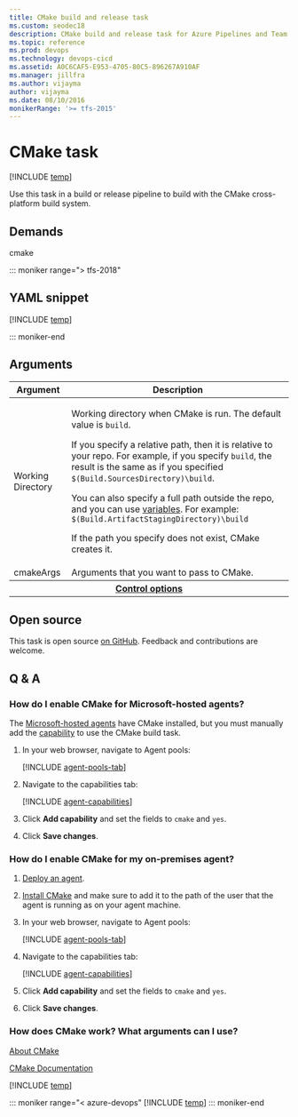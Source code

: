 ```yaml
---
title: CMake build and release task
ms.custom: seodec18
description: CMake build and release task for Azure Pipelines and Team Foundation Server (TFS)
ms.topic: reference
ms.prod: devops
ms.technology: devops-cicd
ms.assetid: A0C6CAF5-E953-4705-80C5-896267A910AF
ms.manager: jillfra
ms.author: vijayma
author: vijayma
ms.date: 08/10/2016
monikerRange: '>= tfs-2015'
---
```



# CMake task

[!INCLUDE [temp](../../_shared/version-tfs-2015-rtm.md)]

Use this task in a build or release pipeline to build with the CMake cross-platform build system.

## Demands

cmake

::: moniker range="> tfs-2018"

## YAML snippet

[!INCLUDE [temp](../_shared/yaml/CMakeV1.md)]

::: moniker-end

## Arguments

<table>
<thead>
<tr>
<th>Argument</th>
<th>Description</th>
</tr>
</thead>
<tr>
<td>Working Directory</td>
<td>
<p>Working directory when CMake is run. The default value is <code>build</code>.</p>
<p>If you specify a relative path, then it is relative to your repo. For example, if you specify <code>build</code>, the result is the same as if you specified <code>$(Build.SourcesDirectory)\build</code>.</p>
<p>You can also specify a full path outside the repo, and you can use <a href="../../build/variables.md" data-raw-source="[variables](../../build/variables.md)">variables</a>. For example: <code>$(Build.ArtifactStagingDirectory)\build</code></p>
 <p>If the path you specify does not exist, CMake creates it.</p>
</td>
</tr>
<tr>
<td>cmakeArgs</td>
<td>
Arguments that you want to pass to CMake.
</td>
</tr>


<tr>
<th style="text-align: center" colspan="2"><a href="~/pipelines/process/tasks.md#controloptions" data-raw-source="[Control options](../../process/tasks.md#controloptions)">Control options</a></th>
</tr>

</table>

## Open source

This task is open source [on GitHub](https://github.com/Microsoft/azure-pipelines-tasks). Feedback and contributions are welcome.

## Q & A
<!-- BEGINSECTION class="md-qanda" -->

### How do I enable CMake for Microsoft-hosted agents?

The [Microsoft-hosted agents](../../agents/hosted.md) have CMake installed, but you must manually add the [capability](../../agents/agents.md#capabilities) to use the CMake build task.

1. In your web browser, navigate to Agent pools:

   [!INCLUDE [agent-pools-tab](../../agents/_shared/agent-pools-tab.md)]

1. Navigate to the capabilities tab:
 
   [!INCLUDE [agent-capabilities](../../agents/_shared/agent-capabilities-tab.md)]

1. Click **Add capability** and set the fields to `cmake` and `yes`.

1. Click **Save changes**.


### How do I enable CMake for my on-premises agent?

1. [Deploy an agent](../../agents/agents.md#install).

1. [Install CMake](https://cmake.org/install/) and make sure to add it to the path of the user that the agent is running as on your agent machine.

1. In your web browser, navigate to Agent pools:

   [!INCLUDE [agent-pools-tab](../../agents/_shared/agent-pools-tab.md)]

1. Navigate to the capabilities tab:
 
   [!INCLUDE [agent-capabilities](../../agents/_shared/agent-capabilities-tab.md)]

1. Click **Add capability** and set the fields to `cmake` and `yes`.

1. Click **Save changes**.


### How does CMake work? What arguments can I use?

[About CMake](https://cmake.org/overview/)

[CMake Documentation](https://cmake.org/documentation/)


[!INCLUDE [temp](../../_shared/qa-agents.md)]

::: moniker range="< azure-devops"
[!INCLUDE [temp](../../_shared/qa-versions.md)]
::: moniker-end

<!-- ENDSECTION -->

